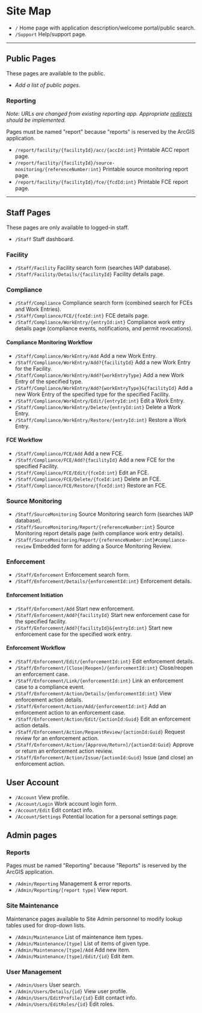 # Site Map

* `/` Home page with application description/welcome portal/public search.
* `/Support` Help/support page.

---

## Public Pages

These pages are available to the public.

* *Add a list of public pages.*

### Reporting

*Note: URLs are changed from existing reporting app. Appropriate [redirects](Redirects.md) should be implemented.*

Pages must be named "report" because "reports" is reserved by the ArcGIS application.

* `/report/facility/{facilityId}/acc/{accId:int}` Printable ACC report page.
* `/report/facility/{facilityId}/source-monitoring/{referenceNumber:int}` Printable source monitoring report page.
* `/report/facility/{facilityId}/fce/{fcdId:int}` Printable FCE report page.

---

## Staff Pages

These pages are only available to logged-in staff.

* `/Staff` Staff dashboard.

### Facility

* `/Staff/Facility` Facility search form (searches IAIP database).
* `/Staff/Facility/Details/{facilityId}` Facility details page.

### Compliance

* `/Staff/Compliance` Compliance search form (combined search for FCEs and Work Entries).
* `/Staff/Compliance/FCE/{fceId:int}` FCE details page.
* `/Staff/Compliance/WorkEntry/{entryId:int}` Compliance work entry details page (compliance events, notifications, and
  permit revocations).

#### Compliance Monitoring Workflow

* `/Staff/Compliance/WorkEntry/Add` Add a new Work Entry.
* `/Staff/Compliance/WorkEntry/Add?{facilityId}` Add a new Work Entry for the Facility.
* `/Staff/Compliance/WorkEntry/Add?{workEntryType}` Add a new Work Entry of the specified type.
* `/Staff/Compliance/WorkEntry/Add?{workEntryType}&{facilityId}` Add a new Work Entry of the specified type for the
  specified Facility.
* `/Staff/Compliance/WorkEntry/Edit/{entryId:int}` Edit a Work Entry.
* `/Staff/Compliance/WorkEntry/Delete/{entryId:int}` Delete a Work Entry.
* `/Staff/Compliance/WorkEntry/Restore/{entryId:int}` Restore a Work Entry.

#### FCE Workflow

* `/Staff/Compliance/FCE/Add` Add a new FCE.
* `/Staff/Compliance/FCE/Add?{facilityId}` Add a new FCE for the specified Facility.
* `/Staff/Compliance/FCE/Edit/{fceId:int}` Edit an FCE.
* `/Staff/Compliance/FCE/Delete/{fceId:int}` Delete an FCE.
* `/Staff/Compliance/FCE/Restore/{fceId:int}` Restore an FCE.

### Source Monitoring

* `/Staff/SourceMonitoring` Source Monitoring search form (searches IAIP database).
* `/Staff/SourceMonitoring/Report/{referenceNumber:int}` Source Monitoring report details page (with compliance work
  entry details).
* `/Staff/SourceMonitoring/Report/{referenceNumber:int}#compliance-review` Embedded form for adding a Source Monitoring
  Review.

### Enforcement

* `/Staff/Enforcement` Enforcement search form.
* `/Staff/Enforcement/Details/{enforcementId:int}` Enforcement details.

#### Enforcement Initiation

* `/Staff/Enforcement/Add` Start new enforcement.
* `/Staff/Enforcement/Add?{facilityId}` Start new enforcement case for the specified facility.
* `/Staff/Enforcement/Add?{facilityId}&{entryId:int}` Start new enforcement case for the specified work entry.

#### Enforcement Workflow


* `/Staff/Enforcement/Edit/{enforcementId:int}` Edit enforcement details.
* `/Staff/Enforcement/[Close|Reopen]/{enforcementId:int}` Close/reopen an enforcement case.
* `/Staff/Enforcement/Link/{enforcementId:int}` Link an enforcement case to a compliance event.
* `/Staff/Enforcement/Action/Details/{enforcementId:int}` View enforcement action details.
* `/Staff/Enforcement/Action/Add/{enforcementId:int}` Add an enforcement action to an enforcement case.
* `/Staff/Enforcement/Action/Edit/{actionId:Guid}` Edit an enforcement action details.
* `/Staff/Enforcement/Action/RequestReview/{actionId:Guid}` Request review for an enforcement action.
* `/Staff/Enforcement/Action/[Approve/Return]/{actionId:Guid}` Approve or return an enforcement action review.
* `/Staff/Enforcement/Action/Issue/{actionId:Guid}` Issue (and close) an enforcement action.

## User Account

* `/Account` View profile.
* `/Account/Login` Work account login form.
* `/Account/Edit` Edit contact info.
* `/Account/Settings` Potential location for a personal settings page.

## Admin pages

### Reports

Pages must be named "Reporting" because "Reports" is reserved by the ArcGIS application.

* `/Admin/Reporting` Management & error reports.
* `/Admin/Reporting/[report type]` View report.

### Site Maintenance

Maintenance pages available to Site Admin personnel to modify lookup tables used for drop-down lists.

* `/Admin/Maintenance` List of maintenance item types.
* `/Admin/Maintenance/[type]` List of items of given type.
* `/Admin/Maintenance/[type]/Add` Add new item.
* `/Admin/Maintenance/[type]/Edit/{id}` Edit item.

### User Management

* `/Admin/Users` User search.
* `/Admin/Users/Details/{id}` View user profile.
* `/Admin/Users/EditProfile/{id}` Edit contact info.
* `/Admin/Users/EditRoles/{id}` Edit roles.
